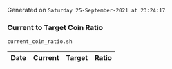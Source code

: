 Generated on `Saturday 25-September-2021 at 23:24:17`

### Current to Target Coin Ratio
`current_coin_ratio.sh`

Date|Current|Target|Ratio
---|---|---|---

